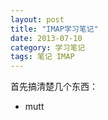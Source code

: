 ```yaml
---
layout: post
title: "IMAP学习笔记"
date: 2013-07-10
category: 学习笔记
tags: 笔记 IMAP
---
```


首先搞清楚几个东西：
* mutt
